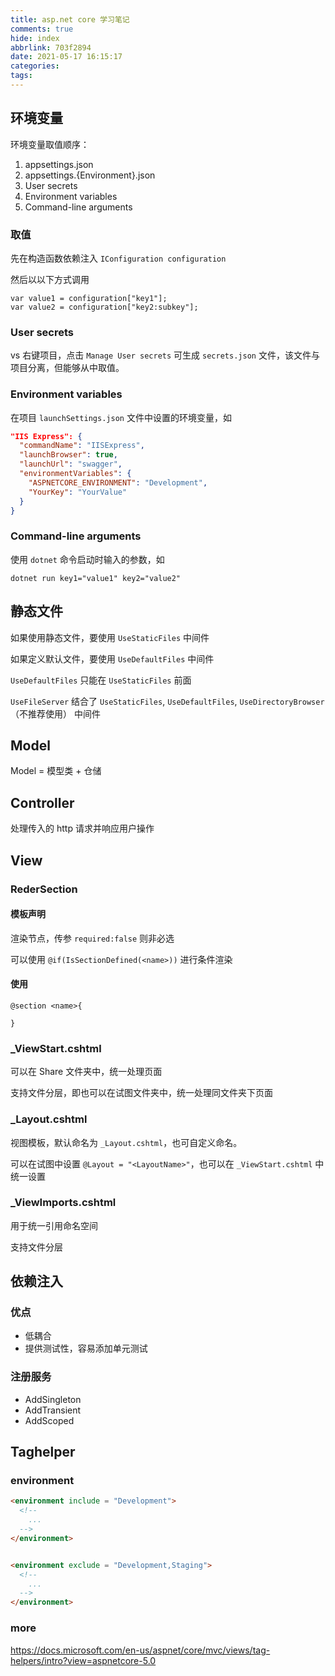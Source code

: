 ```yaml
---
title: asp.net core 学习笔记
comments: true
hide: index
abbrlink: 703f2894
date: 2021-05-17 16:15:17
categories:
tags:
---
```


## 环境变量

环境变量取值顺序：

1. appsettings.json
2. appsettings.{Environment}.json
3. User secrets
4. Environment variables
5. Command-line arguments

<!--more-->

### 取值

先在构造函数依赖注入 `IConfiguration configuration`

然后以以下方式调用

```CSharp
var value1 = configuration["key1"];
var value2 = configuration["key2:subkey"];
```

### User secrets

vs 右键项目，点击 `Manage User secrets` 可生成 `secrets.json` 文件，该文件与项目分离，但能够从中取值。

### Environment variables

在项目 `launchSettings.json` 文件中设置的环境变量，如

```JSON
"IIS Express": {
  "commandName": "IISExpress",
  "launchBrowser": true,
  "launchUrl": "swagger",
  "environmentVariables": {
    "ASPNETCORE_ENVIRONMENT": "Development",
    "YourKey": "YourValue"
  }
}
```

### Command-line arguments

使用 `dotnet` 命令启动时输入的参数，如

```shell
dotnet run key1="value1" key2="value2"
```

## 静态文件

如果使用静态文件，要使用 `UseStaticFiles` 中间件

如果定义默认文件，要使用 `UseDefaultFiles` 中间件

`UseDefaultFiles` 只能在 `UseStaticFiles` 前面

`UseFileServer` 结合了 `UseStaticFiles`, `UseDefaultFiles`, `UseDirectoryBrowser`（不推荐使用） 中间件

## Model

Model = 模型类 + 仓储

## Controller

处理传入的 http 请求并响应用户操作

## View

### RederSection

#### 模板声明

渲染节点，传参 `required:false` 则非必选

可以使用 `@if(IsSectionDefined(<name>))` 进行条件渲染

#### 使用

```cshtml
@section <name>{

}
```

### \_ViewStart.cshtml

可以在 Share 文件夹中，统一处理页面

支持文件分层，即也可以在试图文件夹中，统一处理同文件夹下页面

### \_Layout.cshtml

视图模板，默认命名为 `_Layout.cshtml`，也可自定义命名。

可以在试图中设置 `@Layout = "<LayoutName>"`，也可以在 `_ViewStart.cshtml` 中统一设置

### \_ViewImports.cshtml

用于统一引用命名空间

支持文件分层

## 依赖注入

### 优点

- 低耦合
- 提供测试性，容易添加单元测试

### 注册服务

- AddSingleton
- AddTransient
- AddScoped

## Taghelper

### environment

```HTML
<environment include = "Development">
  <!--
    ...
  -->
</environment>


<environment exclude = "Development,Staging">
  <!--
    ...
  -->
</environment>
```

### more

<https://docs.microsoft.com/en-us/aspnet/core/mvc/views/tag-helpers/intro?view=aspnetcore-5.0>


